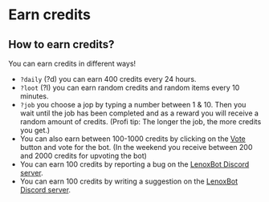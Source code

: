 # Earn credits

## How to earn credits?

You can earn credits in different ways!

* `?daily` \(?d\) you can earn 400 credits every 24 hours.
* `?loot` \(?l\) you can earn random credits and random items every 10 minutes.
* `?job` you choose a jop by typing a number between 1 & 10. Then you wait until the job has been completed and as a reward you will receive a random amount of credits. \(Profi tip: The longer the job, the more credits you get.\)
* You can also earn between 100-1000 credits by clicking on the [Vote](https://discordbots.org/bot/354712333853130752/vote) button and vote for the bot. \(In the weekend you receive between 200 and 2000 credits for upvoting the bot\)
* You can earn 100 credits by reporting a bug on the [LenoxBot Discord server](https://lenoxbot.com/discord/).
* You can earn 100 credits by writing a suggestion on the [LenoxBot Discord server](https://lenoxbot.com/discord/).


